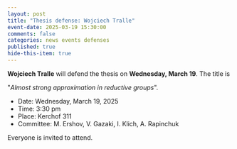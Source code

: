 ```yaml
---
layout: post
title: "Thesis defense: Wojciech Tralle"
event-date: 2025-03-19 15:30:00
comments: false
categories: news events defenses
published: true
hide-this-item: true
---
```


**Wojciech Tralle** will defend the thesis on **Wednesday, March 19**. The title is

"_Almost strong approximation in reductive groups_".

- Date: Wednesday, March 19, 2025
- Time: 3:30 pm
- Place: Kerchof 311
- Committee: M. Ershov, V. Gazaki, I. Klich, A. Rapinchuk

Everyone is invited to attend.